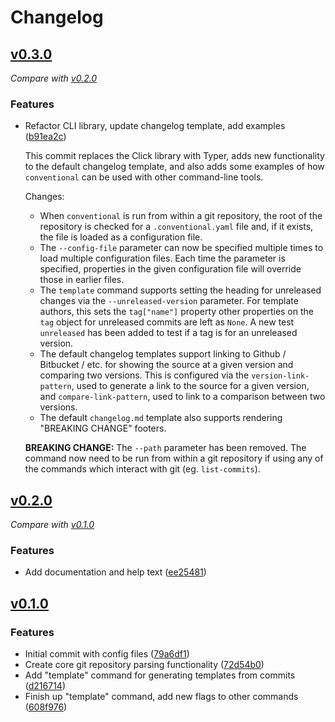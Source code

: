 # Changelog

## [v0.3.0](https://github.com/multimac/conventional/tree/v0.3.0)
*Compare with [v0.2.0](https://github.com/multimac/conventional/compare/v0.2.0...v0.3.0)*

### Features
- Refactor CLI library, update changelog template, add examples ([b91ea2c](https://github.com/multimac/conventional/commit/b91ea2c1a269fdf2f3c885f5bdc13939cdfde75f))

  This commit replaces the Click library with Typer, adds
  new functionality to the default changelog template, and also adds some
  examples of how `conventional` can be used with other command-line
  tools.

  Changes:
  * When `conventional` is run from within a git repository, the root of
    the repository is checked for a `.conventional.yaml` file and, if it
    exists, the file is loaded as a configuration file.
  * The `--config-file` parameter can now be specified multiple times to
    load multiple configuration files. Each time the parameter is
    specified, properties in the given configuration file will override
    those in earlier files.
  * The `template` command supports setting the heading for unreleased
    changes via the `--unreleased-version` parameter. For template
    authors, this sets the `tag["name"]` property other properties on the
    `tag` object for unreleased commits are left as `None`. A new test
    `unreleased` has been added to test if a tag is for an unreleased
    version.
  * The default changelog templates support linking to Github / Bitbucket
    / etc. for showing the source at a given version and comparing two
    versions. This is configured via the `version-link-pattern`, used to
    generate a link to the source for a given version, and
    `compare-link-pattern`, used to link to a comparison between two
    versions.
  * The default `changelog.md` template also supports rendering "BREAKING
    CHANGE" footers.

  **BREAKING CHANGE:** The `--path` parameter has been removed. The command
  now need to be run from within a git repository if using any of the
  commands which interact with git (eg. `list-commits`).

## [v0.2.0](https://github.com/multimac/conventional/tree/v0.2.0)
*Compare with [v0.1.0](https://github.com/multimac/conventional/compare/v0.1.0...v0.2.0)*

### Features
- Add documentation and help text ([ee25481](https://github.com/multimac/conventional/commit/ee254814ef312cab254fff447d4995fe7e204ff3))

## [v0.1.0](https://github.com/multimac/conventional/tree/v0.1.0)

### Features
- Initial commit with config files ([79a6df1](https://github.com/multimac/conventional/commit/79a6df1f164c3ed2a447aed2168417db43f7c251))
- Create core git repository parsing functionality ([72d54b0](https://github.com/multimac/conventional/commit/72d54b049a2906e707bcd8ac835420f15483c9ad))
- Add "template" command for generating templates from commits ([d216714](https://github.com/multimac/conventional/commit/d216714c3000b3dfa628576335db20e00d70086e))
- Finish up "template" command, add new flags to other commands ([608f976](https://github.com/multimac/conventional/commit/608f976d2a78e5693e021f421e57058730afef37))